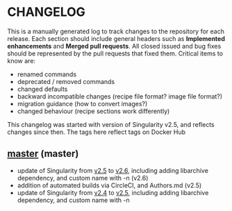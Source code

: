 # CHANGELOG

This is a manually generated log to track changes to the repository for each release. 
Each section should include general headers such as **Implemented enhancements** 
and **Merged pull requests**. All closed issued and bug fixes should be 
represented by the pull requests that fixed them. Critical items to know are:

 - renamed commands
 - deprecated / removed commands
 - changed defaults
 - backward incompatible changes (recipe file format? image file format?)
 - migration guidance (how to convert images?)
 - changed behaviour (recipe sections work differently)

This changelog was started with version of Singularity v2.5, and reflects changes since then.
The tags here reflect tags on Docker Hub

## [master](https://github.com/singularityhub/docker2singularity/tree/master) (master)
 - update of Singularity from [v2.5](https://github.com/singularityware/docker2singularity/tree/v2.5) to [v2.6](https://github.com/singularityware/docker2singularity/tree/v2.6), including adding libarchive dependency, and custom name with -n (v2.6)
 - addition of automated builds via CircleCI, and Authors.md (v2.5)
 - update of Singularity from [v2.4](https://github.com/singularityware/docker2singularity/tree/v2.4) to [v2.5](https://github.com/singularityware/docker2singularity/tree/v2.5), including adding libarchive dependency, and custom name with -n
